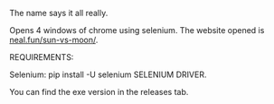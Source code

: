The name says it all really.

Opens 4 windows of chrome using selenium. The website opened is [neal.fun/sun-vs-moon/](https://neal.fun/sun-vs-moon/).

REQUIREMENTS:

Selenium: pip install -U selenium
SELENIUM DRIVER.

You can find the exe version in the releases tab.
